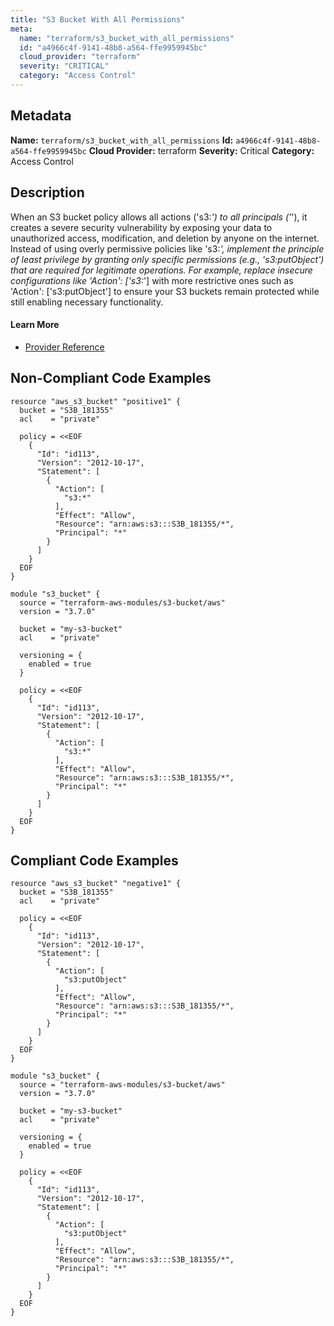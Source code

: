 ```yaml
---
title: "S3 Bucket With All Permissions"
meta:
  name: "terraform/s3_bucket_with_all_permissions"
  id: "a4966c4f-9141-48b8-a564-ffe9959945bc"
  cloud_provider: "terraform"
  severity: "CRITICAL"
  category: "Access Control"
---
```

## Metadata
**Name:** `terraform/s3_bucket_with_all_permissions`
**Id:** `a4966c4f-9141-48b8-a564-ffe9959945bc`
**Cloud Provider:** terraform
**Severity:** Critical
**Category:** Access Control
## Description
When an S3 bucket policy allows all actions ('s3:*') to all principals ('*'), it creates a severe security vulnerability by exposing your data to unauthorized access, modification, and deletion by anyone on the internet. Instead of using overly permissive policies like 's3:*', implement the principle of least privilege by granting only specific permissions (e.g., 's3:putObject') that are required for legitimate operations. For example, replace insecure configurations like 'Action': ['s3:*'] with more restrictive ones such as 'Action': ['s3:putObject'] to ensure your S3 buckets remain protected while still enabling necessary functionality.

#### Learn More

 - [Provider Reference](https://registry.terraform.io/providers/hashicorp/aws/latest/docs/resources/s3_bucket)

## Non-Compliant Code Examples
```aws
resource "aws_s3_bucket" "positive1" {
  bucket = "S3B_181355"
  acl    = "private"

  policy = <<EOF
	{
	  "Id": "id113",
	  "Version": "2012-10-17",
	  "Statement": [
		{
		  "Action": [
			"s3:*"
		  ],
		  "Effect": "Allow",
		  "Resource": "arn:aws:s3:::S3B_181355/*",
		  "Principal": "*"
		}
	  ]
	}
  EOF
}

```

```aws
module "s3_bucket" {
  source = "terraform-aws-modules/s3-bucket/aws"
  version = "3.7.0"

  bucket = "my-s3-bucket"
  acl    = "private"

  versioning = {
    enabled = true
  }

  policy = <<EOF
	{
	  "Id": "id113",
	  "Version": "2012-10-17",
	  "Statement": [
		{
		  "Action": [
			"s3:*"
		  ],
		  "Effect": "Allow",
		  "Resource": "arn:aws:s3:::S3B_181355/*",
		  "Principal": "*"
		}
	  ]
	}
  EOF
}

```

## Compliant Code Examples
```aws
resource "aws_s3_bucket" "negative1" {
  bucket = "S3B_181355"
  acl    = "private"

  policy = <<EOF
	{
	  "Id": "id113",
	  "Version": "2012-10-17",
	  "Statement": [
		{
		  "Action": [
			"s3:putObject"
		  ],
		  "Effect": "Allow",
		  "Resource": "arn:aws:s3:::S3B_181355/*",
		  "Principal": "*"
		}
	  ]
	}
  EOF
}

```

```aws
module "s3_bucket" {
  source = "terraform-aws-modules/s3-bucket/aws"
  version = "3.7.0"

  bucket = "my-s3-bucket"
  acl    = "private"

  versioning = {
    enabled = true
  }

  policy = <<EOF
	{
	  "Id": "id113",
	  "Version": "2012-10-17",
	  "Statement": [
		{
		  "Action": [
			"s3:putObject"
		  ],
		  "Effect": "Allow",
		  "Resource": "arn:aws:s3:::S3B_181355/*",
		  "Principal": "*"
		}
	  ]
	}
  EOF
}

```